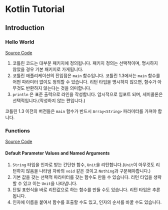 # Kotlin Tutorial

## Introduction

### Hello World

[Source Code](introduction/helloworld/main.kt)

1. 코틀린 코드는 대부분 패키지에 정의됩니다. 패키지 정의는 선택적이며, 명시하지 않았을 경우 기본 패키지로 가게됩니다.
2. 코틀린 애플리케이션의 진입점은 `main` 함수입니다. 코틀린 1.3에서는 `main` 함수를 어떤 파라미터 없이도 정의할 수 있습니다. 리턴 타입을 명시하지 않으면, 함수가 아무것도 반환하지 않는다는 것을 의미합니다.
3. `println` 은 표준 출력으로 라인을 작성합니다. 암시적으로 임포트 되며, 세미콜론은 선택적입니다.(작성하지 않는 편입니다.)

코틀린 1.3 이전의 버전들은 `main` 함수가 반드시 `Array<String>` 파라미터를 가져야 합니다.

### Functions

[Source Code](introduction/)

#### Default Parameter Values and Named Arguments

1. `String` 타입을 인자로 받는 간단한 함수, `Unit`을 리턴합니다.(`Unit`이 아무것도 리턴하지 않음을 나타냄 자바의 `void` 같은 것이고 `Nothing`과 구분해야합니다.)
2. 기본 값을 갖는 선택적 파라미터를 갖는 함수도 만들 수 있습니다. 리턴 타입을 생략할 수 있고 이는 `Unit`을 나타냅니다.
3. 단일 표현식을 바로 리턴값으로 하는 함수를 만들 수도 있습니다. 리턴 타입은 추론됩니다.
4. 인자에 이름을 붙여서 함수를 호출할 수도 있고, 인자의 순서를 바꿀 수도 있습니다.
